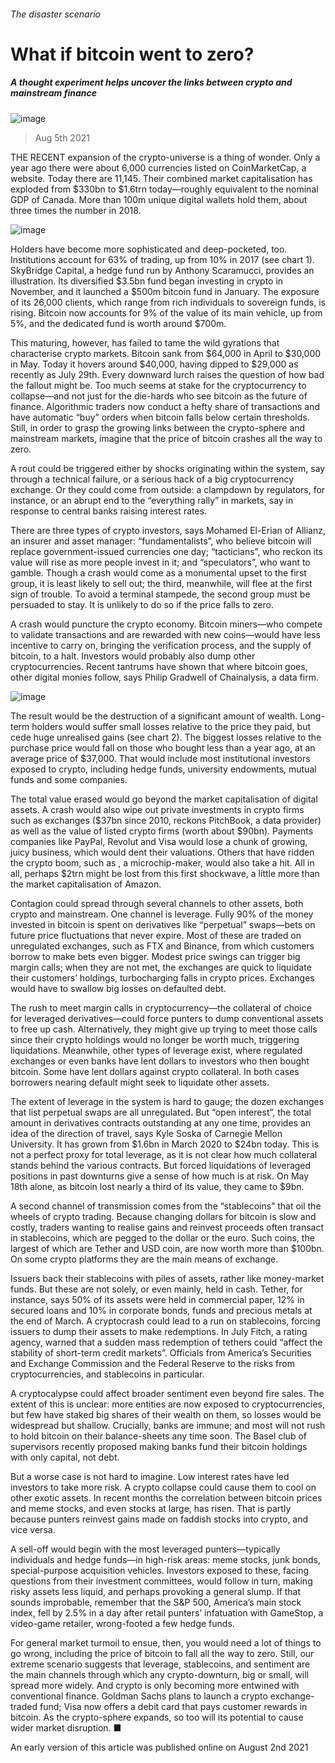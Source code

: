 ###### The disaster scenario
# What if bitcoin went to zero? 
##### A thought experiment helps uncover the links between crypto and mainstream finance 
![image](images/20210807_fnd001_0.jpg) 
> Aug 5th 2021 
THE RECENT expansion of the crypto-universe is a thing of wonder. Only a year ago there were about 6,000 currencies listed on CoinMarketCap, a website. Today there are 11,145. Their combined market capitalisation has exploded from $330bn to $1.6trn today—roughly equivalent to the nominal GDP of Canada. More than 100m unique digital wallets hold them, about three times the number in 2018.
![image](images/20210807_fnc100.png) 

Holders have become more sophisticated and deep-pocketed, too. Institutions account for 63% of trading, up from 10% in 2017 (see chart 1). SkyBridge Capital, a hedge fund run by Anthony Scaramucci, provides an illustration. Its diversified $3.5bn fund began investing in crypto in November, and it launched a $500m bitcoin fund in January. The exposure of its 26,000 clients, which range from rich individuals to sovereign funds, is rising. Bitcoin now accounts for 9% of the value of its main vehicle, up from 5%, and the dedicated fund is worth around $700m.

This maturing, however, has failed to tame the wild gyrations that characterise crypto markets. Bitcoin sank from $64,000 in April to $30,000 in May. Today it hovers around $40,000, having dipped to $29,000 as recently as July 29th. Every downward lurch raises the question of how bad the fallout might be. Too much seems at stake for the cryptocurrency to collapse—and not just for the die-hards who see bitcoin as the future of finance. Algorithmic traders now conduct a hefty share of transactions and have automatic “buy” orders when bitcoin falls below certain thresholds. Still, in order to grasp the growing links between the crypto-sphere and mainstream markets, imagine that the price of bitcoin crashes all the way to zero.
A rout could be triggered either by shocks originating within the system, say through a technical failure, or a serious hack of a big cryptocurrency exchange. Or they could come from outside: a clampdown by regulators, for instance, or an abrupt end to the “everything rally” in markets, say in response to central banks raising interest rates.
There are three types of crypto investors, says Mohamed El-Erian of Allianz, an insurer and asset manager: “fundamentalists”, who believe bitcoin will replace government-issued currencies one day; “tacticians”, who reckon its value will rise as more people invest in it; and “speculators”, who want to gamble. Though a crash would come as a monumental upset to the first group, it is least likely to sell out; the third, meanwhile, will flee at the first sign of trouble. To avoid a terminal stampede, the second group must be persuaded to stay. It is unlikely to do so if the price falls to zero.
A crash would puncture the crypto economy. Bitcoin miners—who compete to validate transactions and are rewarded with new coins—would have less incentive to carry on, bringing the verification process, and the supply of bitcoin, to a halt. Investors would probably also dump other cryptocurrencies. Recent tantrums have shown that where bitcoin goes, other digital monies follow, says Philip Gradwell of Chainalysis, a data firm.
![image](images/20210807_fnc979.png) 

The result would be the destruction of a significant amount of wealth. Long-term holders would suffer small losses relative to the price they paid, but cede huge unrealised gains (see chart 2). The biggest losses relative to the purchase price would fall on those who bought less than a year ago, at an average price of $37,000. That would include most institutional investors exposed to crypto, including hedge funds, university endowments, mutual funds and some companies.
The total value erased would go beyond the market capitalisation of digital assets. A crash would also wipe out private investments in crypto firms such as exchanges ($37bn since 2010, reckons PitchBook, a data provider) as well as the value of listed crypto firms (worth about $90bn). Payments companies like PayPal, Revolut and Visa would lose a chunk of growing, juicy business, which would dent their valuations. Others that have ridden the crypto boom, such as , a microchip-maker, would also take a hit. All in all, perhaps $2trn might be lost from this first shockwave, a little more than the market capitalisation of Amazon.
Contagion could spread through several channels to other assets, both crypto and mainstream. One channel is leverage. Fully 90% of the money invested in bitcoin is spent on derivatives like “perpetual” swaps—bets on future price fluctuations that never expire. Most of these are traded on unregulated exchanges, such as FTX and Binance, from which customers borrow to make bets even bigger. Modest price swings can trigger big margin calls; when they are not met, the exchanges are quick to liquidate their customers’ holdings, turbocharging falls in crypto prices. Exchanges would have to swallow big losses on defaulted debt.
The rush to meet margin calls in cryptocurrency—the collateral of choice for leveraged derivatives—could force punters to dump conventional assets to free up cash. Alternatively, they might give up trying to meet those calls since their crypto holdings would no longer be worth much, triggering liquidations. Meanwhile, other types of leverage exist, where regulated exchanges or even banks have lent dollars to investors who then bought bitcoin. Some have lent dollars against crypto collateral. In both cases borrowers nearing default might seek to liquidate other assets.
The extent of leverage in the system is hard to gauge; the dozen exchanges that list perpetual swaps are all unregulated. But “open interest”, the total amount in derivatives contracts outstanding at any one time, provides an idea of the direction of travel, says Kyle Soska of Carnegie Mellon University. It has grown from $1.6bn in March 2020 to $24bn today. This is not a perfect proxy for total leverage, as it is not clear how much collateral stands behind the various contracts. But forced liquidations of leveraged positions in past downturns give a sense of how much is at risk. On May 18th alone, as bitcoin lost nearly a third of its value, they came to $9bn.
A second channel of transmission comes from the “stablecoins” that oil the wheels of crypto trading. Because changing dollars for bitcoin is slow and costly, traders wanting to realise gains and reinvest proceeds often transact in stablecoins, which are pegged to the dollar or the euro. Such coins, the largest of which are Tether and USD coin, are now worth more than $100bn. On some crypto platforms they are the main means of exchange.
Issuers back their stablecoins with piles of assets, rather like money-market funds. But these are not solely, or even mainly, held in cash. Tether, for instance, says 50% of its assets were held in commercial paper, 12% in secured loans and 10% in corporate bonds, funds and precious metals at the end of March. A cryptocrash could lead to a run on stablecoins, forcing issuers to dump their assets to make redemptions. In July Fitch, a rating agency, warned that a sudden mass redemption of tethers could “affect the stability of short-term credit markets”. Officials from America’s Securities and Exchange Commission and the Federal Reserve  to the risks from cryptocurrencies, and stablecoins in particular.
A cryptocalypse could affect broader sentiment even beyond fire sales. The extent of this is unclear: more entities are now exposed to cryptocurrencies, but few have staked big shares of their wealth on them, so losses would be widespread but shallow. Crucially, banks are immune; and most will not rush to hold bitcoin on their balance-sheets any time soon. The Basel club of supervisors recently proposed making banks fund their bitcoin holdings with only capital, not debt.
But a worse case is not hard to imagine. Low interest rates have led investors to take more risk. A crypto collapse could cause them to cool on other exotic assets. In recent months the correlation between bitcoin prices and meme stocks, and even stocks at large, has risen. That is partly because punters reinvest gains made on faddish stocks into crypto, and vice versa.
A sell-off would begin with the most leveraged punters—typically individuals and hedge funds—in high-risk areas: meme stocks, junk bonds, special-purpose acquisition vehicles. Investors exposed to these, facing questions from their investment committees, would follow in turn, making risky assets less liquid, and perhaps provoking a general slump. If that sounds improbable, remember that the S&amp;P 500, America’s main stock index, fell by 2.5% in a day after retail punters’ infatuation with GameStop, a video-game retailer, wrong-footed a few hedge funds.
For general market turmoil to ensue, then, you would need a lot of things to go wrong, including the price of bitcoin to fall all the way to zero. Still, our extreme scenario suggests that leverage, stablecoins, and sentiment are the main channels through which any crypto-downturn, big or small, will spread more widely. And crypto is only becoming more entwined with conventional finance. Goldman Sachs plans to launch a crypto exchange-traded fund; Visa now offers a debit card that pays customer rewards in bitcoin. As the crypto-sphere expands, so too will its potential to cause wider market disruption. ■
An early version of this article was published online on August 2nd 2021
